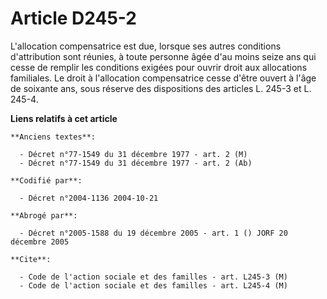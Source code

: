 # Article D245-2

L'allocation compensatrice est due, lorsque ses autres conditions d'attribution sont réunies, à toute personne âgée d'au
moins seize ans qui cesse de remplir les conditions exigées pour ouvrir droit aux allocations familiales. Le droit à
l'allocation compensatrice cesse d'être ouvert à l'âge de soixante ans, sous réserve des dispositions des articles L. 245-3
et L. 245-4.

**Liens relatifs à cet article**

	**Anciens textes**:

	  - Décret n°77-1549 du 31 décembre 1977 - art. 2 (M)
	  - Décret n°77-1549 du 31 décembre 1977 - art. 2 (Ab)

	**Codifié par**:

	  - Décret n°2004-1136 2004-10-21

	**Abrogé par**:

	  - Décret n°2005-1588 du 19 décembre 2005 - art. 1 () JORF 20 décembre 2005

	**Cite**:

	  - Code de l'action sociale et des familles - art. L245-3 (M)
	  - Code de l'action sociale et des familles - art. L245-4 (M)

